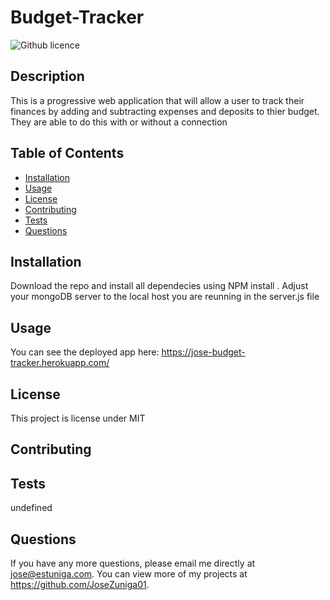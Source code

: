 # Budget-Tracker
  ![Github licence](http://img.shields.io/badge/license-MIT-blue.svg)

  
  ## Description 
  This is a progressive web application that will allow a user to track their finances by adding and subtracting expenses and deposits to thier budget. They are able to do this with or without a connection

  ## Table of Contents
  * [Installation](#installation)
  * [Usage](#usage)
  * [License](#license)
  * [Contributing](#contributing)
  * [Tests](#tests)
  * [Questions](#questions)
  
  ## Installation 
  Download the repo and install all dependecies using NPM install . Adjust your mongoDB server to the local host you are reunning in the server.js file 

  ## Usage 
  You can see the deployed app here: https://jose-budget-tracker.herokuapp.com/

  ## License 
  This project is license under MIT

  ## Contributing 
  

  ## Tests
  undefined

  ## Questions
  If you have any more questions, please email me directly at jose@estuniga.com. You can view more of my projects at https://github.com/JoseZuniga01.
